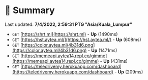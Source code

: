 # 📖 Summary
Last updated: **7/4/2022, 2:59:31 PTG "Asia/Kuala_Lumpur"**

- `GET` [https://shrt.ml](https://shrt.ml) - **Up** (1490ms)
- `GET` [https://hst.aytea.ml/](https://hst.aytea.ml/) - **Up** (608ms)
- `GET` [https://color.aytea.ml/4b31d6.png](https://color.aytea.ml/4b31d6.png) - **Up** (1471ms)
- `GET` [https://memeapi.aytea14.repl.co/gimme](https://memeapi.aytea14.repl.co/gimme) - **Up** (431ms)
- `GET` [https://teledrivemy.herokuapp.com/dashboard](https://teledrivemy.herokuapp.com/dashboard) - **Up** (209ms)
